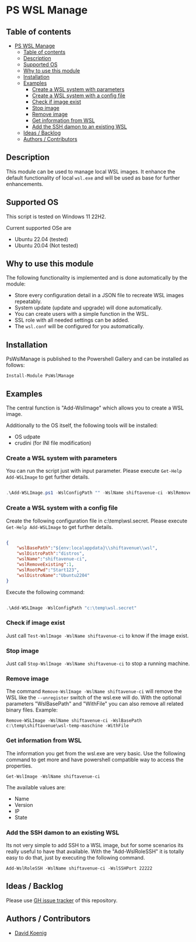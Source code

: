 # PS WSL Manage

## Table of contents

- [PS WSL Manage](#ps-wsl-manage)
  - [Table of contents](#table-of-contents)
  - [Description](#description)
  - [Supported OS](#supported-os)
  - [Why to use this module](#why-to-use-this-module)
  - [Installation](#installation)
  - [Examples](#examples)
    - [Create a WSL system with parameters](#create-a-wsl-system-with-parameters)
    - [Create a WSL system with a config file](#create-a-wsl-system-with-a-config-file)
    - [Check if image exist](#check-if-image-exist)
    - [Stop image](#stop-image)
    - [Remove image](#remove-image)
    - [Get information from WSL](#get-information-from-wsl)
    - [Add the SSH damon to an existing WSL](#add-the-ssh-damon-to-an-existing-wsl)
  - [Ideas / Backlog](#ideas--backlog)
  - [Authors / Contributors](#authors--contributors)

## Description

This module can be used to manage local WSL images. It enhance the default functionality of local ```wsl.exe``` and will be used as base for further enhancements.

## Supported OS

This script is tested on Windows 11 22H2.

Current supported OSe are

- Ubuntu 22.04 (tested)
- Ubuntu 20.04 (Not tested)

## Why to use this module

The following functionality is implemented and is done automatically by the module:

- Store every configuration detail in a JSON file to recreate WSL images repeatably.
- System update (update and upgrade) will done automatically.
- You can create users with a simple function in the WSL.
- SSL role with all needed settings can be added.
- The ```wsl.conf``` will be configured for you automatically.

## Installation

PsWslManage is published to the Powershell Gallery and can be installed as follows:

```Install-Module PsWslManage```

## Examples

The central function is "Add-WslImage" which allows you to create a WSL image.

Additionally to the OS itself, the following tools will be installed:

- OS udpate
- crudini (for INI file modification)

### Create a WSL system with parameters

You can run the script just with input parameter. Please execute ```Get-Help Add-WSLImage``` to get further details.

```powershell

.\Add-WSLImage.ps1 -WslConfigPath "" -WslName shiftavenue-ci -WslRemoveExisting -WslRootPwd "Start123" -WslDistroName Ubuntu2204 Ignore configuration file and configure the WSL with parameters

```

### Create a WSL system with a config file

Create the following configuration file in c:\temp\wsl.secret. Please execute ```Get-Help Add-WSLImage``` to get further details.

```json

{
    "wslBasePath":"${env:localappdata}\\shiftavenue\\wsl",
    "wslDistroPath":"distros",
    "wslName":"shiftavenue-ci",
    "wslRemoveExisting":1,
    "wslRootPwd":"Start123",
    "wslDistroName":"Ubuntu2204"
}
```

Execute the following command:

```powershell

.\Add-WSLImage -WslConfigPath "c:\temp\wsl.secret"
```

### Check if image exist

Just call ```Test-WslImage -WslName shiftavenue-ci``` to know if the image exist.

### Stop image

Just call ```Stop-WslImage -WslName shiftavenue-ci``` to stop a running machine.

### Remove image

The command ```Remove-WslImage -WslName shiftavenue-ci``` will remove the WSL like the ```--unregister``` switch of the wsl.exe will do. With the optional parameters "WslBasePath" and "WithFile" you can also remove all related binary files.
Example:

```Remove-WSLImage -WslName shiftavenue-ci -WslBasePath c:\temp\shiftavenue\wsl-temp-maschine -WithFile```

### Get information from WSL

The information you get from the wsl.exe are very basic. Use the following command to get more and have powershell compatible way to access the properties.

```Get-WslImage -WslName shiftavenue-ci```

The available values are:

- Name
- Version
- IP
- State
  
### Add the SSH damon to an existing WSL

Its not very simple to add SSH to a WSL image, but for some scenarios its really useful to have that available. With the "Add-WslRoleSSH" it is totally easy to do that, just by executing the following command.  

```Add-WslRoleSSH -WslName shiftavenue-ci -WslSSHPort 22222```

## Ideas / Backlog

Please use [GH issue tracker](https://github.com/shiftavenue/shiftavenue-pswslmanage/issues) of this repository.

## Authors / Contributors

- [David Koenig](https://github.com/davidkoenig-shiftavenue)
